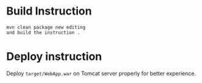 

# Build Instruction


```
mvn clean package new editing
and build the instruction .
```

# Deploy instruction

Deploy ```target/WebApp.war``` on Tomcat server properly for better experience.

